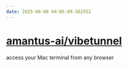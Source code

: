 ```yaml
---
date: 2025-08-08 04:05:09.562552
---
```


# [amantus-ai/vibetunnel](https://github.com/amantus-ai/vibetunnel)

access your Mac terminal from any browser